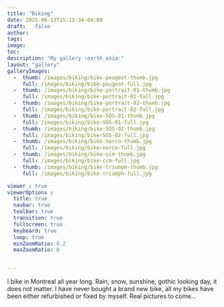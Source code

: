 ```yaml
---
title: "Biking"
date: 2025-06-13T15:13:34-04:00
draft:   false
author:
tags:
image:
toc:
description: "My gallery :earth_asia:"
layout: "gallery"
galleryImages:
  -  thumb: /images/biking/bike-peugeot-thumb.jpg
     full: /images/biking/bike-peugeot-full.jpg
  -  thumb: /images/biking/bike-portrait-01-thumb.jpg
     full: /images/biking/bike-portrait-01-full.jpg
  -  thumb: /images/biking/bike-portrait-02-thumb.jpg
     full: /images/biking/bike-portrait-02-full.jpg
  -  thumb: /images/biking/bike-SOS-01-thumb.jpg
     full: /images/biking/bike-SOS-01-full.jpg
  -  thumb: /images/biking/bike-SOS-02-thumb.jpg
     full: /images/biking/bike-SOS-02-full.jpg
  -  thumb: /images/biking/bike-norco-thumb.jpg
     full: /images/biking/bike-norco-full.jpg
  -  thumb: /images/biking/bike-ccm-thumb.jpg
     full: /images/biking/bike-ccm-full.jpg
  -  thumb: /images/biking/bike-triumph-thumb.jpg
     full: /images/biking/bike-triumph-full.jpg

viewer : true
viewerOptions :
  title: true
  navbar: true
  toolbar: true
  transition: true
  fullscreen: true
  keyboard: true
  loop: true
  minZoomRatio: 0.2
  maxZoomRatio: 8


---
```




I bike in Montreal all year long. Rain, snow, sunshine, gothic looking day, it does not matter. I have never bought a brand new bike, all my bikes have been either refurbished or fixed by myself. Real pictures to come...
